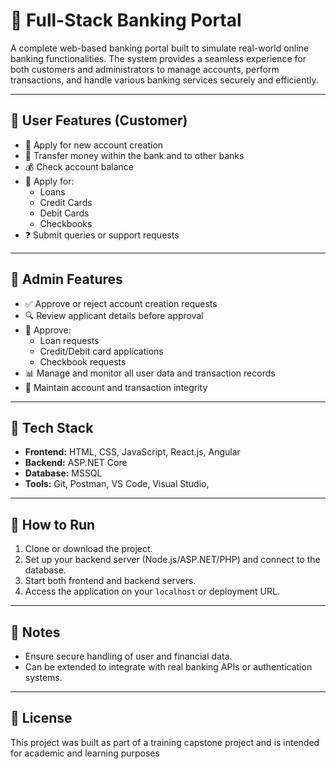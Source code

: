 # 🏦 Full-Stack Banking Portal

A complete web-based banking portal built to simulate real-world online banking functionalities. The system provides a seamless experience for both customers and administrators to manage accounts, perform transactions, and handle various banking services securely and efficiently.

---

## 👥 User Features (Customer)

- 📝 Apply for new account creation
- 💸 Transfer money within the bank and to other banks
- 💰 Check account balance
- 🏦 Apply for:
  - Loans
  - Credit Cards
  - Debit Cards
  - Checkbooks
- ❓ Submit queries or support requests

---

## 🔐 Admin Features

- ✅ Approve or reject account creation requests
- 🔍 Review applicant details before approval
- 🏦 Approve:
  - Loan requests
  - Credit/Debit card applications
  - Checkbook requests
- 📊 Manage and monitor all user data and transaction records
- 💼 Maintain account and transaction integrity

---

## 🧰 Tech Stack

- **Frontend:** HTML, CSS, JavaScript, React.js, Angular
- **Backend:** ASP.NET Core 
- **Database:** MSSQL
- **Tools:** Git, Postman, VS Code, Visual Studio,  

---

## 🚀 How to Run

1. Clone or download the project.
2. Set up your backend server (Node.js/ASP.NET/PHP) and connect to the database.
3. Start both frontend and backend servers.
4. Access the application on your `localhost` or deployment URL.

---

## 📌 Notes

- Ensure secure handling of user and financial data.
- Can be extended to integrate with real banking APIs or authentication systems.

---

## 📄 License

This project was built as part of a training capstone project and is intended for academic and learning purposes
